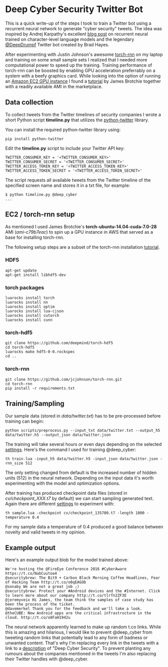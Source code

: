 # Deep Cyber Security Twitter Bot

This is a quick write-up of the steps I took to train a Twitter bot using a recurrent neural network to generate "cyber security" tweets. The idea was inspired by Andrej Karpathy's excellent [blog post](http://karpathy.github.io/2015/05/21/rnn-effectiveness/) on recurrent neural trained on character-level language models and the legendary [@DeepDrumpf](https://twitter.com/DeepDrumpf) Twitter bot created by Brad Hayes.

After experimenting with Justin Johnson's awesome [torch-rnn](https://github.com/jcjohnson/torch-rnn) on my laptop and training on some small sample sets I realized that I needed more computational power to speed up the training. Training performance of torch-rnn can be boosted by enabling GPU acceleration preferrably on a system with a beefy graphics card. While looking into the option of running an [Amazon EC2 GPU instance](http://docs.aws.amazon.com/AWSEC2/latest/UserGuide/using_cluster_computing.html) I found a [tutorial](https://github.com/brotchie/torch-ubuntu-gpu-ec2-install) by James Brotchie together with a readily available AMI in the marketplace.

## Data collection

To collect tweets from the Twitter timelines of security companies I wrote a short Python script **timeline.py** that utilizes the [python-twitter](https://github.com/bear/python-twitter) library.

You can install the required python-twitter library using:
```
pip install python-twitter
```

Edit the **timeline.py** script to include your Twitter API key:
```
TWITTER_CONSUMER_KEY = '<TWITTER_CONSUMER_KEY>'
TWITTER_CONSUMER_SECRET = '<TWITTER_CONSUMER_SECRET>'
TWITTER_ACCESS_TOKEN_KEY = '<TWITTER_ACCESS_TOKEN_KEY>'
TWITTER_ACCESS_TOKEN_SECRET = '<TWITTER_ACCESS_TOKEN_SECRET>'
```

The script requests all available tweets from the Twitter timeline of the specified screen name and stores it in a txt file, for example:
```
$ python timeline.py @deep_cyber
...
```

## EC2 / torch-rnn setup

As mentioned I used James Brotchie's **torch-ubuntu-14.04-cuda-7.0-28** AMI (*ami-c79b7eac*) to spin up a GPU instance in AWS that served as a base for installing torch-rnn.

The following setup steps are a subset of the torch-rnn installation [tutorial](https://github.com/jcjohnson/torch-rnn#installation).

### HDF5
```
apt-get update
apt-get install libhdf5-dev
```

### torch packages
```
luarocks install torch
luarocks install nn
luarocks install optim
luarocks install lua-cjson
luarocks install cutorch
luarocks install cunn
```

### torch-hdf5
```
git clone https://github.com/deepmind/torch-hdf5
cd torch-hdf5
luarocks make hdf5-0-0.rockspec
cd ..
```

### torch-rnn
```
git clone https://github.com/jcjohnson/torch-rnn.git
cd torch-rnn
pip install -r requirements.txt
```

## Training/Sampling

Our sample data (stored in *data/twitter.txt*) has to be pre-processed before training can begin:
```
python scripts/preprocess.py --input_txt data/twitter.txt --output_h5 data/twitter.h5 --output_json data/twitter.json
```

The training will take several hours or even days depending on the selected [settings](https://github.com/jcjohnson/torch-rnn/blob/master/doc/flags.md#training). Here's the command I used for training @deep_cyber:
```
th train.lua -input_h5 data/twitter.h5 -input_json data/twitter.json -rnn_size 512
```
The only setting changed from default is the increased number of hidden units (512) in the neural network. Depending on the input data it's worth experimenting with the model and optimization options.

After training has produced checkpoint data files (stored in *cv/checkpoint_XXX.t7* by default) we can start sampling generated text. Again there are different [settings](https://github.com/jcjohnson/torch-rnn/blob/master/doc/flags.md#sampling) to experiment with:
```
th sample.lua -checkpoint cv/checkpoint_135700.t7 -length 1000 -temperature 0.4
```
For my sample data a temperature of 0.4 produced a good balance between novelty and valid tweets in my opinion.

## Example output

Here's an example output blob for the model trained above:
```
We're hosting the @FireEye Conference 2016 #CyberAware https://t.co/NabCuutoa4
@securitybrew: The Bit9 + Carbon Black Morning Coffee Headlines, Fear of Hacking Team http://t.co/o0qEAGOb
@sonaby We are not a great job ;)
@securitybrew: Protect your #Android devices and the #Internet. Click to learn more about our company http://t.co/tlrfn2ZF3E
@jeremyveix Hi James, the team think the samples of case study has been the process of the ticket.
@davemerkel Thank you for the feedback and we'll take a look.
@theCUBE: New Android apps are the critical infrastructure in the cloud. http://t.co/o8FaH1942u
```

The neural network apparently learned to make up random t.co links. While this is amazing and hilarious, I would like to prevent @deep_cyber from tweeting random links that potentially lead to any form of badness or unwanted content. That's why I'm replacing every link in the tweets with a link to a [description](http://armbues.github.io/deep_cyber.html) of "Deep Cyber Security". To prevent planting any rumours about the companies mentioned in the tweets I'm also replacing their Twitter handles with @deep_cyber.
